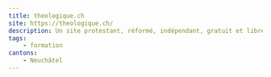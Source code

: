```yaml
---
title: theologique.ch
site: https://theologique.ch/
description: Un site protestant, réformé, indépendant, gratuit et libre par Nicolas Friedli
tags:
    - formation
cantons: 
    - Neuchâtel
---
```

